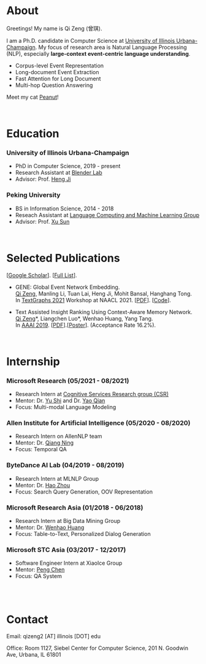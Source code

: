 

# About


Greetings! My name is Qi Zeng (曾琪). 

I am a Ph.D. candidate in Computer Science at [University of Illinois Urbana-Champaign](https://illinois.edu/). My focus of research area is Natural Language Processing (NLP), especially **large-context event-centric language understanding**.

- Corpus-level Event Representation
- Long-document Event Extraction
- Fast Attention for Long Document
- Multi-hop Question Answering


Meet my cat [Peanut](cat.md)!




<br>

# Education

### University of Illinois Urbana-Champaign
  - PhD in Computer Science, 2019 - present
  - Research Assistant at [Blender Lab](http://blender.cs.illinois.edu/)
  - Advisor: Prof. [Heng Ji](http://blender.cs.illinois.edu/hengji.html)


### Peking University 
  - BS in Information Science, 2014 - 2018
  - Reseach Assistant at [Language Computing and Machine Learning Group](https://lancopku.github.io/)
  - Advisor: Prof. [Xu Sun](https://xusun.org/)



<br>

# Selected Publications

[[Google Scholar](https://scholar.google.com/citations?user=lOEEhwgAAAAJ&hl=zh-CN)].
[[Full List](publications.md)].

- GENE: Global Event Network Embedding. <br>
  <u>Qi Zeng</u>, Manling Li, Tuan Lai, Heng Ji, Mohit Bansal, Hanghang Tong. <br>
  In [TextGraphs 2021](https://sites.google.com/view/textgraphs2021) Workshop at NAACL 2021. [[PDF](https://www.aclweb.org/anthology/2021.textgraphs-1.5.pdf)]. [[Code](https://github.com/pkuzengqi/GENE)]. 

- Text Assisted Insight Ranking Using Context-Aware Memory Network. <br>
  <u>Qi Zeng</u>\*, Liangchen Luo\*, Wenhao Huang, Yang Tang. <br>
  In [AAAI 2019](https://aaai.org/Conferences/AAAI-19/). [[PDF](https://arxiv.org/pdf/1811.05563.pdf)].[[Poster](/files/AAAI19-insight-poster.pdf)].  (Acceptance Rate 16.2%).


<br>

# Internship

### Microsoft Research (05/2021 - 08/2021)
  - Research Intern at [Cognitive Services Research group (CSR)](https://www.microsoft.com/en-us/research/group/cognitive-services-research/)
  - Mentor: Dr. [Yu Shi](https://www.microsoft.com/en-us/research/people/yushi/) and Dr. [Yao Qian](https://sites.google.com/site/yaoqianhomepage/)
  - Focus: Multi-modal Language Modeling

### Allen Institute for Artificial Intelligence (05/2020 - 08/2020)
  - Research Intern on AllenNLP team
  - Mentor: Dr. [Qiang Ning](http://qning2.web.engr.illinois.edu/)
  - Focus: Temporal QA

### ByteDance AI Lab (04/2019 - 08/2019)
  - Research Intern at MLNLP Group
  - Mentor: Dr. [Hao Zhou](https://zhouh.github.io/) 
  - Focus: Search Query Generation, OOV Representation


### Microsoft Research Asia (01/2018 - 06/2018)
  - Research Intern at Big Data Mining Group 
  - Mentor: Dr. [Wenhao Huang](https://scholar.google.com/citations?user=OdE3MsQAAAAJ&hl=zh-CN)
  - Focus: Table-to-Text, Personalized Dialog Generation


### Microsoft STC Asia (03/2017 - 12/2017)
  - Software Engineer Intern at XiaoIce Group
  - Mentor: [Peng Chen](https://www.aclweb.org/anthology/people/p/peng-chen/)
  - Focus: QA System


<br>
<br>

# Contact

Email: qizeng2 [AT] illinois [DOT] edu

Office: Room 1127, Siebel Center for Computer Science, 201 N. Goodwin Ave, Urbana, IL 61801



<br>
<br>
<br>
<br>
<br>
<br>
<br>
<br>




